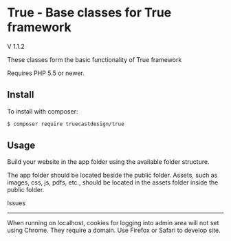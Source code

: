 True - Base classes for True framework
=======================================
V 1.1.2

These classes form the basic functionality of True framework


Requires PHP 5.5 or newer.

Install
-------

To install with composer:

```sh
$ composer require truecastdesign/true
```

Usage
-----

Build your website in the app folder using the available folder structure. 

The app folder should be located beside the public folder. Assets, such as images, css, js, pdfs, etc., should be located in the assets folder inside the public folder.

Issues
_____

When running on localhost, cookies for logging into admin area will not set using Chrome. They require a domain. Use Firefox or Safari to develop site. 



